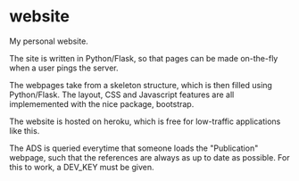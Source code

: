 website
=======

My personal website.

The site is written in Python/Flask, so that pages can be made on-the-fly when a user pings the server.

The webpages take from a skeleton structure, which is then filled using Python/Flask. The layout, CSS and Javascript
features are all implememented with the nice package, bootstrap.

The website is hosted on heroku, which is free for low-traffic applications like this.

The ADS is queried everytime that someone loads the "Publication" webpage, such that the references are always as up to date as possible. For this to work, a DEV_KEY must be given.
